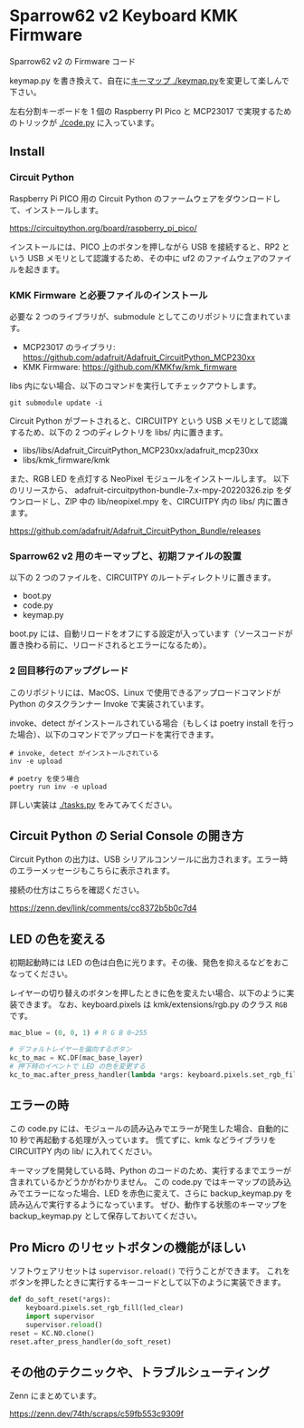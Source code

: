 # Sparrow62 v2 Keyboard KMK Firmware

Sparrow62 v2 の Firmware コード

keymap.py を書き換えて、自在に[キーマップ ./keymap.py](./keymap.py)を変更して楽しんで下さい。

左右分割キーボードを 1 個の Raspberry PI Pico と MCP23017 で実現するためのトリックが [./code.py](./code.py) に入っています。

## Install

### Circuit Python

Raspberry Pi PICO 用の Circuit Python のファームウェアをダウンロードして、インストールします。

https://circuitpython.org/board/raspberry_pi_pico/

インストールには、PICO 上のボタンを押しながら USB を接続すると、RP2 という USB メモリとして認識するため、その中に uf2 のファイムウェアのファイルを起きます。

### KMK Firmware と必要ファイルのインストール

必要な 2 つのライブラリが、submodule としてこのリポジトリに含まれています。

- MCP23017 のライブラリ: https://github.com/adafruit/Adafruit_CircuitPython_MCP230xx
- KMK Firmware: https://github.com/KMKfw/kmk_firmware

libs 内にない場合、以下のコマンドを実行してチェックアウトします。

```
git submodule update -i
```

Circuit Python がブートされると、CIRCUITPY という USB メモリとして認識するため、以下の 2 つのディレクトリを libs/ 内に置きます。

- libs/libs/Adafruit_CircuitPython_MCP230xx/adafruit_mcp230xx
- libs/kmk_firmware/kmk

また、RGB LED を点灯する NeoPixel モジュールをインストールします。
以下のリリースから、 adafruit-circuitpython-bundle-7.x-mpy-20220326.zip をダウンロードし、ZIP 中の lib/neopixel.mpy を、CIRCUITPY 内の libs/ 内に置きます。

https://github.com/adafruit/Adafruit_CircuitPython_Bundle/releases

### Sparrow62 v2 用のキーマップと、初期ファイルの設置

以下の 2 つのファイルを、CIRCUITPY のルートディレクトリに置きます。

- boot.py
- code.py
- keymap.py

boot.py には、自動リロードをオフにする設定が入っています（ソースコードが置き換わる前に、リロードされるとエラーになるため）。

### 2 回目移行のアップグレード

このリポジトリには、MacOS、Linux で使用できるアップロードコマンドが Python のタスクランナー Invoke で実装されています。

invoke、detect がインストールされている場合（もしくは poetry install を行った場合）、以下のコマンドでアップロードを実行できます。

```
# invoke, detect がインストールされている
inv -e upload

# poetry を使う場合
poetry run inv -e upload
```

詳しい実装は [./tasks.py](./tasks.py) をみてみてください。

## Circuit Python の Serial Console の開き方

Circuit Python の出力は、USB シリアルコンソールに出力されます。エラー時のエラーメッセージもこちらに表示されます。

接続の仕方はこちらを確認ください。

https://zenn.dev/link/comments/cc8372b5b0c7d4

## LED の色を変える

初期起動時には LED の色は白色に光ります。その後、発色を抑えるなどをおこなってください。

レイヤーの切り替えのボタンを押したときに色を変えたい場合、以下のように実装できます。
なお、keyboard.pixels は kmk/extensions/rgb.py のクラス `RGB` です。

```py
mac_blue = (0, 0, 1) # R G B 0~255

# デフォルトレイヤーを偏向するボタン
kc_to_mac = KC.DF(mac_base_layer)
# 押下時のイベントで LED の色を変更する
kc_to_mac.after_press_handler(lambda *args: keyboard.pixels.set_rgb_fill(mac_blue))
```

## エラーの時

この code.py には、モジュールの読み込みでエラーが発生した場合、自動的に 10 秒で再起動する処理が入っています。
慌てずに、kmk などライブラリを CIRCUITPY 内の lib/ に入れてください。

キーマップを開発している時、Python のコードのため、実行するまでエラーが含まれているかどうかがわかりません。
この code.py ではキーマップの読み込みでエラーになった場合、LED を赤色に変えて、さらに backup_keymap.py を読み込んで実行するようになっています。
ぜひ、動作する状態のキーマップを backup_keymap.py として保存しておいてください。

## Pro Micro のリセットボタンの機能がほしい

ソフトウェアリセットは `supervisor.reload()` で行うことができます。
これをボタンを押したときに実行するキーコードとして以下のように実装できます。

```py
def do_soft_reset(*args):
    keyboard.pixels.set_rgb_fill(led_clear)
    import supervisor
    supervisor.reload()
reset = KC.NO.clone()
reset.after_press_handler(do_soft_reset)
```

## その他のテクニックや、トラブルシューティング

Zenn にまとめています。

https://zenn.dev/74th/scraps/c59fb553c9309f
